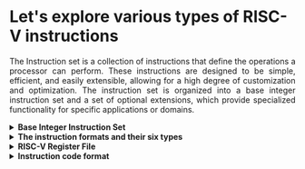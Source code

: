 # Let's explore various types of RISC-V instructions

<p align="justify">The Instruction set is a collection of instructions that define the operations a processor can perform. 
These instructions are designed to be simple, efficient, and easily extensible, allowing for a high degree of customization and optimization.
The instruction set is organized into a base integer instruction set and a set of optional extensions, which provide specialized functionality for specific applications or domains.</p>

<details>
<summary><b>Base Integer Instruction Set</b></summary>
<br>
<p align="justify">The base integer instruction set, also known as the "RV32I" or "RV64I" instruction set, depending on the address space size, provides the core functionality required for general-purpose computing. It includes instructions for <ol><li>arithmetic</li><li>logical</li><li>control operations</li><li>memory access and manipulation</li></ol>. The base integer instruction set is designed to be minimal and efficient, adhering to the principles of reduced instruction set computing (RISC).</p>
</details>
<details>
  <summary><b>The instruction formats and their six types</b></summary>
  <br>
<p align="justify">The binary encoding of an operation is referred to as its instruction format. RISC-V has six core instruction formats: RISC-V instructions are encoded using a fixed-length 32-bit format, which simplifies decoding and execution. The instruction formats are categorized into six types: R, I, S, B, U, and J. Each format serves a specific purpose and has a unique encoding structure:</p>
<ul><li><b>R-type instructions:</b></li> Used for register-to-register operations, such as arithmetic and logical operations. They include three register operands: two source registers and one destination register. Eg:- add (Add 2 registers and store results in another)
<li><b>I-type instructions:</b></li> Used for immediate operations, such as arithmetic and logical operations with an immediate value. They include two register operands and a 12-bit immediate value. Eg:- li (Load immediate value)
<li><b>S-type instructions:</b></li> Used for store operations, which store data from a register to memory. They include two register operands and a 12-bit immediate value for the memory address offset. Eg:- sw (store the value in register)
<li><b>B-type instructions:</b></li> Used for conditional branch operations, which transfer control to a different instruction based on a condition. They include two register operands and a 12-bit immediate value for the branch target address. Eg:- beq (compare and label)
<li><b>U-type instructions:</b></li> Used for operations with a 20-bit immediate value, such as loading a 20-bit constant into a register or setting the upper 20 bits of a register. Eg:- lui (load upper immediate value)
<li><b>J-type instructions:</b></li> Used for unconditional jump operations, which transfer control to a different instruction unconditionally. They include one register operand and a 20-bit immediate value for the jump target address. Eg:- J (jump)</ul>
<br>
 
 [For more information read The RISC-V Instruction Set Manual](https://drive.google.com/file/d/1p2O-sJGlOw3o57nqzbgWeEMJ22KzKdrN/view?usp=sharing)
</details>

 <details>
<summary><b>RISC-V Register File</b></summary>
   <br>
<p align="justify">The RISC-V register file is a key component of the RISC-V architecture, providing a set of storage locations for holding data during the execution of instructions. The register file is organized into a set of integer registers and floating-point registers, depending on the extensions implemented in the processor. Registers play a crucial role in the RISC-V architecture, as they enable fast access to data and help improve the performance and efficiency of the processor.</p>

<details>
	<summary><b> Integer Registers </b></summary>
  <br>
<p align="justify">The integer registers in the RISC-V architecture are used for storing and manipulating integer values during the execution of instructions. You can perform operations such as addition, subtraction, multiplication, division, bit manipulation, and comparisons using these registers. There are 32 integer registers in the RV32I base integer instruction set, and 32 or 64 integer registers in the RV64I base integer instruction set, depending on the address space size. Each register is 32 bits wide in the RV32I ISA and 64 bits wide in the RV64I ISA.</p>

<p>The integer registers are named using a convention that indicates their intended usage, although they can be used for any purpose, as they are general-purpose registers. The naming convention is as follows:</p>

- x0: This register is hardwired to the value 0 and cannot be modified.
- x1-x31: These registers are general-purpose registers, with some having specific names to indicate their intended usage, such as:
  - ra (x1): Return address register, used for storing the return address in function calls.
  - sp (x2): Stack pointer register, used for managing the stack.
  - gp (x3): Global pointer register, used for accessing global data.
  - tp (x4): Thread pointer register, used for thread-local storage.
  - t0-t6 (x5-x11): Temporary registers, used for holding intermediate values during calculations.
  - a0-a7 (x10-x17): Argument registers, used for passing function arguments.
  - s0-s11 (x8, x9, x18-x27): Saved registers, used for preserving values across function calls.
  - t3-t6 (x28-x31): Additional temporary registers.
<p>By providing a set of integer registers with a well-defined naming convention, the RISC-V architecture enables efficient execution of integer operations and simplifies the development of compilers and other software tools that generate code for the processor.</p>

</details>

 </details>

<details>
<summary><b>Instruction code format </b></summary>
	<br>
	<img src="https://github.com/zakirhussaingit/vlsiriscv/blob/main/images/instruction%20code%20formats.png" alt="Instruction code format"/>
<img src="https://github.com/zakirhussaingit/vlsiriscv/blob/main/images/instuctionFormat2.JPG" alt="Instruction code format2"/>
</details>

